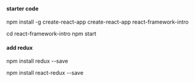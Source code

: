 #### starter code
npm install -g create-react-app
create-react-app react-framework-intro

cd react-framework-intro
npm start

#### add redux
npm install redux --save

npm install react-redux --save